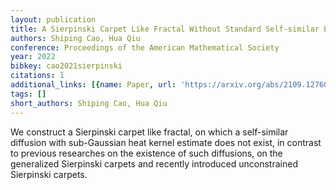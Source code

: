 ```yaml
---
layout: publication
title: A Sierpinski Carpet Like Fractal Without Standard Self-similar Energy
authors: Shiping Cao, Hua Qiu
conference: Proceedings of the American Mathematical Society
year: 2022
bibkey: cao2021sierpinski
citations: 1
additional_links: [{name: Paper, url: 'https://arxiv.org/abs/2109.12760'}]
tags: []
short_authors: Shiping Cao, Hua Qiu
---
```

We construct a Sierpinski carpet like fractal, on which a self-similar
diffusion with sub-Gaussian heat kernel estimate does not exist, in contrast to
previous researches on the existence of such diffusions, on the generalized
Sierpinski carpets and recently introduced unconstrained Sierpinski carpets.